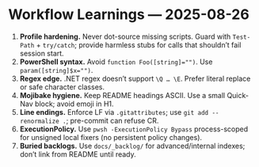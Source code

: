 # Workflow Learnings — 2025-08-26

1) **Profile hardening.** Never dot-source missing scripts.  Guard with `Test-Path` + `try/catch`; provide harmless stubs for calls that shouldn’t fail session start.
2) **PowerShell syntax.** Avoid `function Foo([string]="")`.  Use `param([string]$x="")`.
3) **Regex edge.** .NET regex doesn’t support `\Q … \E`.  Prefer literal replace or safe character classes.
4) **Mojibake hygiene.** Keep README headings ASCII.  Use a small Quick-Nav block; avoid emoji in H1.
5) **Line endings.** Enforce LF via `.gitattributes`; use `git add --renormalize .`; pre-commit can refuse CR.
6) **ExecutionPolicy.** Use `pwsh -ExecutionPolicy Bypass` process-scoped for unsigned local fixers (no persistent policy changes).
7) **Buried backlogs.** Use `docs/_backlog/` for advanced/internal indexes; don’t link from README until ready.

